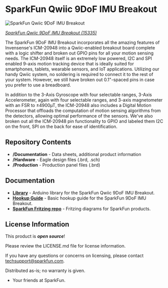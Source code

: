 SparkFun Qwiic 9DoF IMU  Breakout
========================================

![SparkFun Qwiic 9DoF IMU  Breakout](https://cdn.sparkfun.com/assets/parts/1/3/8/6/0/15335-SparkFun_9DoF_IMU_Breakout_-_ICM-20948__Qwiic_-01.jpg)

[*SparkFun Qwiic 9DoF IMU  Breakout (15335)*](https://www.sparkfun.com/products/15335)

The SparkFun 9DoF IMU Breakout incorporates all the amazing features of Invensense's ICM-20948 into a Qwiic-enabled breakout board complete with a logic shifter and broken out GPIO pins for all your motion sensing needs. The ICM-20948 itself is an extremely low powered, I2C and SPI enabled 9-axis motion tracking device that is ideally suited for smartphones, tablets, wearable sensors, and IoT applications. Utilizing our handy Qwiic system, no soldering is required to connect it to the rest of your system. However, we still have broken out 0.1"-spaced pins in case you prefer to use a breadboard.

In addition to the 3-Axis Gyroscope with four selectable ranges, 3-Axis Accelerometer, again with four selectable ranges, and 3-axis magnetometer with an FSR to ±4900µT, the ICM-20948 also includes a Digital Motion Processor that offloads the computation of motion sensing algorithms from the detectors, allowing optimal performance of the sensors. We've also broken out all the ICM-20948 pin functionality to GPIO and labeled them I2C on the front, SPI on the back for ease of identification.

Repository Contents
-------------------

* **/Documentation** - Data sheets, additional product information
* **/Hardware** - Eagle design files (.brd, .sch)
* **/Production** - Production panel files (.brd)

Documentation
--------------
* **[Library](https://github.com/sparkfun/SparkFun_ICM-20948_ArduinoLibrary)** - Arduino library for the SparkFun Qwiic 9DoF IMU  Breakout.
* **[Hookup Guide](https://learn.sparkfun.com/tutorials/sparkfun-9dof-imu-breakout-hookup-guide)** - Basic hookup guide for the SparkFun 9DoF IMU Breakout.
* **[SparkFun Fritzing repo](https://github.com/sparkfun/Fritzing_Parts)** - Fritzing diagrams for SparkFun products.

License Information
-------------------

This product is _**open source**_! 

Please review the LICENSE.md file for license information. 

If you have any questions or concerns on licensing, please contact techsupport@sparkfun.com.

Distributed as-is; no warranty is given.

- Your friends at SparkFun.

_<COLLABORATION CREDIT>_
